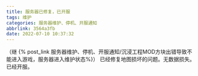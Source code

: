 ```yaml
---
title: 服务器已修复，已开服
tags: 维护
categories: 服务器维护、停机、开服通知
abbrlink: 3564a3fb
date: 2022-07-10 10:37:32
---
```


（继 {% post_link 服务器维护、停机、开服通知/沉浸工程MOD方块出错导致不能进入游戏，服务器进入维护状态%}）
已经修复地图损坏的问题。无数据损失。已经开服。
